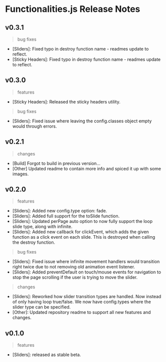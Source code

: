 # Functionalities.js Release Notes

## v0.3.1
> bug fixes
- [Sliders]: Fixed typo in destroy function name - readmes update to reflect.
- [Sticky Headers]: Fixed typo in destroy function name - readmes update to reflect.

## v0.3.0
> features
- [Sticky Headers]: Released the sticky headers utility.

> bug fixes
- [Sliders]: Fixed issue where leaving the config.classes object empty would through errors.

## v0.2.1
> changes
- [Build] Forgot to build in previous version...
- [Other] Updated readme to contain more info and spiced it up with some images.

## v0.2.0
> features
- [Sliders]: Added new config.type option: fade.
- [Sliders]: Added full support for the toSlide function.
- [Sliders]: Updated perPage auto option to now fully support the loop slide type, along with infinite.
- [Sliders]: Added new callback for clickEvent, which adds the given function as a click event on each slide. This is destroyed when calling the destroy function.

> bug fixes
- [Sliders]: Fixed issue where infinite movement handlers would transition right twice due to not removing old animation event listener.
- [Sliders]: Added preventDefault on touch/mouse events for navigation to stop the page scrolling if the user is trying to move the slider.

> changes
- [Sliders]: Reworked how slider transition types are handled. Now instead of only having loop true/false. We now have config.types where the slider type can be specified.
- [Other]: Updated repository readme to support all new features and changes.

## v0.1.0
> features
- [Sliders]: released as stable beta.